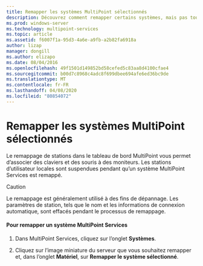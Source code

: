 ```yaml
---
title: Remapper les systèmes MultiPoint sélectionnés
description: Découvrez comment remapper certains systèmes, mais pas tous, dans MultiPoint services
ms.prod: windows-server
ms.technology: multipoint-services
ms.topic: article
ms.assetid: f6007f1a-95d3-4a6e-a9fb-a2b82fa6918a
author: lizap
manager: dongill
ms.author: elizapo
ms.date: 08/04/2016
ms.openlocfilehash: 49f1501d149852bd58cefed5c83aa8d4100cfae4
ms.sourcegitcommit: b00d7c8968c4adc8f699dbee694afe6ed36bc9de
ms.translationtype: MT
ms.contentlocale: fr-FR
ms.lasthandoff: 04/08/2020
ms.locfileid: "80854072"
---
```

# <a name="remap-selected-multipoint-systems"></a>Remapper les systèmes MultiPoint sélectionnés
Le remappage de stations dans le tableau de bord MultiPoint vous permet d’associer des claviers et des souris à des moniteurs. Les stations d’utilisateur locales sont suspendues pendant qu’un système MultiPoint Services est remappé.  
  
> [!CAUTION]  
> Le remappage est généralement utilisé à des fins de dépannage. Les paramètres de station, tels que le nom et les informations de connexion automatique, sont effacés pendant le processus de remappage.  
  
#### <a name="to-remap-a-multipoint-services-system"></a>Pour remapper un système MultiPoint Services  
  
1.  Dans MultiPoint Services, cliquez sur l’onglet **Systèmes**.  
  
2.  Cliquez sur l’image miniature du serveur que vous souhaitez remapper et, dans l’onglet **Matériel**, sur **Remapper le système sélectionné**. 